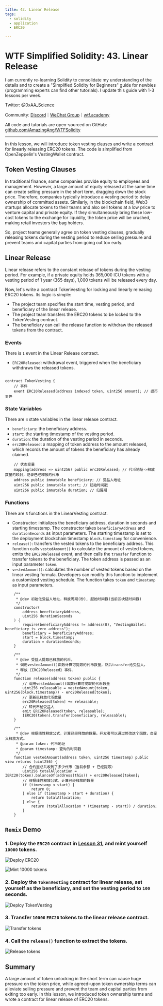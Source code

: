 ```yaml
---
title: 43. Linear Release
tags:
  - solidity
  - application
  - ERC20

---
```


# WTF Simplified Solidity: 43. Linear Release

I am currently re-learning Solidity to consolidate my understanding of the details and to create a "Simplified Solidity for Beginners" guide for newbies (programming experts can find other tutorials). I update this guide with 1-3 lessons per week.

Twitter: [@0xAA_Science](https://twitter.com/0xAA_Science)

Community: [Discord](https://discord.gg/5akcruXrsk)｜[WeChat Group](https://docs.google.com/forms/d/e/1FAIpQLSe4KGT8Sh6sJ7hedQRuIYirOoZK_85miz3dw7vA1-YjodgJ-A/viewform?usp=sf_link)｜[wtf.academy](https://wtf.academy)

All code and tutorials are open-sourced on GitHub: [github.com/AmazingAng/WTFSolidity](https://github.com/AmazingAng/WTFSolidity)

-----

In this lesson, we will introduce token vesting clauses and write a contract for linearly releasing ERC20 tokens. The code is simplified from OpenZeppelin's VestingWallet contract.

## Token Vesting Clauses

In traditional finance, some companies provide equity to employees and management. However, a large amount of equity released at the same time can create selling pressure in the short term, dragging down the stock price. Therefore, companies typically introduce a vesting period to delay ownership of committed assets. Similarly, in the blockchain field, Web3 startups allocate tokens to their teams and also sell tokens at a low price to venture capital and private equity. If they simultaneously bring these low-cost tokens to the exchange for liquidity, the token price will be crushed, making retail investors the bag holders.

So, project teams generally agree on token vesting clauses, gradually releasing tokens during the vesting period to reduce selling pressure and prevent teams and capital parties from going out too early.

## Linear Release

Linear release refers to the constant release of tokens during the vesting period. For example, if a private equity holds 365,000 ICU tokens with a vesting period of 1 year (365 days), 1,000 tokens will be released every day.

Now, let's write a contract TokenVesting for locking and linearly releasing ERC20 tokens. Its logic is simple:

- The project team specifies the start time, vesting period, and beneficiary of the linear release.
- The project team transfers the ERC20 tokens to be locked to the TokenVesting contract.
- The beneficiary can call the release function to withdraw the released tokens from the contract.

### Events

There is `1` event in the Linear Release contract.
- `ERC20Released`: withdrawal event, triggered when the beneficiary withdraws the released tokens.

```solidity

contract TokenVesting {
    // 事件
    event ERC20Released(address indexed token, uint256 amount); // 提币事件
```

### State Variables 
There are `4` state variables in the linear release contract.
- `beneficiary`: the beneficiary address.
- `start`: the starting timestamp of the vesting period.
- `duration`: the duration of the vesting period in seconds.
- `erc20Released`: a mapping of token address to the amount released, which records the amount of tokens the beneficiary has already claimed.

```solidity
    // 状态变量
    mapping(address => uint256) public erc20Released; // 代币地址->释放数量的映射，记录已经释放的代币
    address public immutable beneficiary; // 受益人地址
    uint256 public immutable start; // 起始时间戳
    uint256 public immutable duration; // 归属期
```

### Functions
There are `3` functions in the LinearVesting contract.

- Constructor: initializes the beneficiary address, duration in seconds and starting timestamp. The constructor takes `beneficiaryAddress` and `durationSeconds` as input parameters. The starting timestamp is set to the deployment blockchain timestamp `block.timestamp` for convenience.
- `release()`: transfers the vested tokens to the beneficiary address. This function calls `vestedAmount()` to calculate the amount of vested tokens, emits the `ERC20Released` event, and then calls the `transfer` function to transfer tokens to the beneficiary. The token address is passed as an input parameter `token`.
- `vestedAmount()`: calculates the number of vested tokens based on the linear vesting formula. Developers can modify this function to implement a customized vesting schedule. The function takes `token` and `timestamp` as input parameters.

```solidity
    /**
     * @dev 初始化受益人地址，释放周期(秒), 起始时间戳(当前区块链时间戳)
     */
    constructor(
        address beneficiaryAddress,
        uint256 durationSeconds
    ) {
        require(beneficiaryAddress != address(0), "VestingWallet: beneficiary is zero address");
        beneficiary = beneficiaryAddress;
        start = block.timestamp;
        duration = durationSeconds;
    }

    /**
     * @dev 受益人提取已释放的代币。
     * 调用vestedAmount()函数计算可提取的代币数量，然后transfer给受益人。
     * 释放 {ERC20Released} 事件.
     */
    function release(address token) public {
        // 调用vestedAmount()函数计算可提取的代币数量
        uint256 releasable = vestedAmount(token, uint256(block.timestamp)) - erc20Released[token];
        // 更新已释放代币数量   
        erc20Released[token] += releasable; 
        // 转代币给受益人
        emit ERC20Released(token, releasable);
        IERC20(token).transfer(beneficiary, releasable);
    }

    /**
     * @dev 根据线性释放公式，计算已经释放的数量。开发者可以通过修改这个函数，自定义释放方式。
     * @param token: 代币地址
     * @param timestamp: 查询的时间戳
     */
    function vestedAmount(address token, uint256 timestamp) public view returns (uint256) {
        // 合约里总共收到了多少代币（当前余额 + 已经提取）
        uint256 totalAllocation = IERC20(token).balanceOf(address(this)) + erc20Released[token];
        // 根据线性释放公式，计算已经释放的数量
        if (timestamp < start) {
            return 0;
        } else if (timestamp > start + duration) {
            return totalAllocation;
        } else {
            return (totalAllocation * (timestamp - start)) / duration;
        }
    }
```

## `Remix` Demo

### 1. Deploy the `ERC20` contract in [Lesson 31](../31_ERC20/readme.md), and mint yourself `10000` tokens.

![Deploy ERC20](./img/43-2.png)

![Mint 10000 tokens](./img/43-3.png)

### 2. Deploy the `TokenVesting` contract for linear release, set yourself as the beneficiary, and set the vesting period to `100` seconds.

![Deploy TokenVesting](./img/43-4.png)

### 3. Transfer `10000` `ERC20` tokens to the linear release contract.

![Transfer tokens](./img/43-5.png)

### 4. Call the `release()` function to extract the tokens.

![Release tokens](./img/43-6.png)

## Summary

A large amount of token unlocking in the short term can cause huge pressure on the token price, while agreed-upon token ownership terms can alleviate selling pressure and prevent the team and capital parties from exiting too early. In this lesson, we introduced token ownership terms and wrote a contract for linear release of ERC20 tokens.